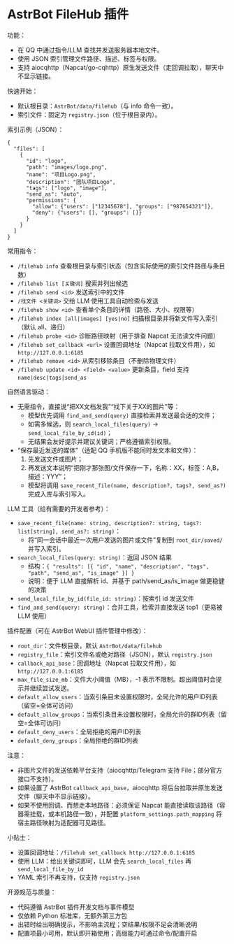 AstrBot FileHub 插件
=====================

功能：
- 在 QQ 中通过指令/LLM 查找并发送服务器本地文件。
- 使用 JSON 索引管理文件路径、描述、标签与权限。
- 支持 aiocqhttp（Napcat/go-cqhttp）原生发送文件（走回调拉取），聊天中不显示链接。

快速开始：
- 默认根目录：`AstrBot/data/filehub`（与 info 命令一致）。
- 索引文件：固定为 `registry.json`（位于根目录内）。

索引示例（JSON）：

```
{
  "files": [
    {
      "id": "logo",
      "path": "images/logo.png",
      "name": "项目Logo.png",
      "description": "团队项目Logo",
      "tags": ["logo", "image"],
      "send_as": "auto",
      "permissions": {
        "allow": {"users": ["12345678"], "groups": ["987654321"]},
        "deny": {"users": [], "groups": []}
      }
    }
  ]
}
```

常用指令：
- `/filehub info` 查看根目录与索引状态（包含实际使用的索引文件路径与条目数）
- `/filehub list [关键词]` 搜索并列出候选
- `/filehub send <id>` 发送索引中的文件
- `/找文件 <关键词>` 交给 LLM 使用工具自动检索与发送
- `/filehub show <id>` 查看单个条目的详情（路径、大小、权限等）
- `/filehub index [all|images] [yes|no]` 扫描根目录并将新文件写入索引（默认 all、递归）
- `/filehub probe <id>` 诊断路径映射（用于排查 Napcat 无法读文件问题）
- `/filehub set_callback <url>` 设置回调地址（Napcat 拉取文件用），如 `http://127.0.0.1:6185`
- `/filehub remove <id>` 从索引移除条目（不删除物理文件）
- `/filehub update <id> <field> <value>` 更新条目，field 支持 `name|desc|tags|send_as`

自然语言驱动：
- 无需指令，直接说“把XX文档发我”“找下关于XX的图片”等：
  - 模型优先调用 `find_and_send(query)` 直接检索并发送最合适的文件；
  - 如需多候选，则 `search_local_files(query)` → `send_local_file_by_id(id)`；
  - 无结果会友好提示并建议关键词；严格遵循索引权限。
- “保存最近发送的媒体”（适配 QQ 手机版不能同时发文本和文件）：
  1) 先发送文件或图片；
  2) 再发送文本说明“把刚才那张图/文件保存一下，名称：XX，标签：A,B，描述：YYY”；
  - 模型将调用 `save_recent_file(name, description?, tags?, send_as?)` 完成入库与索引写入。

LLM 工具（给有需要的开发者参考）：
- `save_recent_file(name: string, description?: string, tags?: list[string], send_as?: string)`：
  - 将“同一会话中最近一次用户发送的图片或文件”复制到 `root_dir/saved/` 并写入索引。
- `search_local_files(query: string)`：返回 JSON 结果 
  - 结构：`{ "results": [{ "id", "name", "description", "tags", "path", "send_as", "is_image" }] }`
  - 说明：便于 LLM 直接解析 id、并基于 path/send_as/is_image 做更稳健的决策
- `send_local_file_by_id(file_id: string)`：按索引 id 发送文件
- `find_and_send(query: string)`：合并工具，检索并直接发送 top1（更易被 LLM 使用）

插件配置（可在 AstrBot WebUI 插件管理中修改）：
- `root_dir`：文件根目录，默认 `AstrBot/data/filehub`
- `registry_file`：索引文件名或绝对路径（JSON），默认 `registry.json`
- `callback_api_base`：回调地址（Napcat 拉取文件用），如 `http://127.0.0.1:6185`
- `max_file_size_mb`：文件大小阈值（MB），-1 表示不限制。超出阈值时会提示并继续尝试发送。
- `default_allow_users`：当索引条目未设置权限时，全局允许的用户ID列表（留空=全体可访问）
- `default_allow_groups`：当索引条目未设置权限时，全局允许的群ID列表（留空=全体可访问）
- `default_deny_users`：全局拒绝的用户ID列表
- `default_deny_groups`：全局拒绝的群ID列表

注意：
- 非图片文件的发送依赖平台支持（aiocqhttp/Telegram 支持 File；部分官方接口不支持）。
- 如果设置了 AstrBot `callback_api_base`，aiocqhttp 将后台拉取并原生发送文件（聊天中不显示链接）。
- 如果不使用回调、而想走本地路径：必须保证 Napcat 能直接读取该路径（容器需挂载，或本机路径一致），并配置 `platform_settings.path_mapping` 将宿主路径映射为适配器可见路径。

小贴士：
- 设置回调地址：`/filehub set_callback http://127.0.0.1:6185`
- 使用 LLM：给出关键词即可，LLM 会先 `search_local_files` 再 `send_local_file_by_id`
- YAML 索引不再支持，仅支持 `registry.json`

开源规范与质量：
- 代码遵循 AstrBot 插件开发文档与事件模型
- 仅依赖 Python 标准库，无额外第三方包
- 出错时给出明确提示，不影响主流程；空结果/权限不足会清晰说明
- 配置项最小可用，默认即开箱使用；高级能力可通过命令/配置开启
